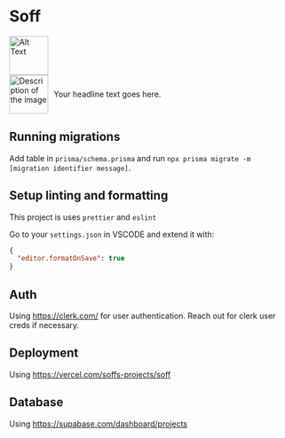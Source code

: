 # Soff
<img src="https://github.com/bhausleitner/soff/assets/58265021/40b428ec-cf52-43df-a64a-51d70e1f5466" alt="Alt Text" height="70" />

<div style="display: flex; align-items: center;">
    <img src="[path/to/your/image.jpg](https://github.com/bhausleitner/soff/assets/58265021/40b428ec-cf52-43df-a64a-51d70e1f5466)" alt="Description of the image" style="height: 70px; margin-right: 10px;">
    <p>Your headline text goes here.</p>
</div>

## Running migrations

Add table in `prisma/schema.prisma` and run `npx prisma migrate -m [migration identifier message]`.

## Setup linting and formatting

This project is uses `prettier` and `eslint`

Go to your `settings.json` in VSCODE and extend it with:

```json
{
  "editor.formatOnSave": true
}
```

## Auth

Using https://clerk.com/ for user authentication. Reach out for clerk user creds if necessary.

## Deployment

Using https://vercel.com/soffs-projects/soff

## Database

Using https://supabase.com/dashboard/projects
